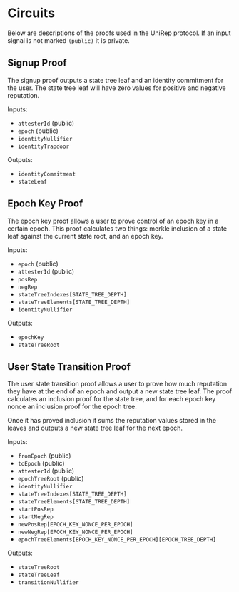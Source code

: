 # Circuits

Below are descriptions of the proofs used in the UniRep protocol. If an input signal is not marked `(public)` it is private.

## Signup Proof

The signup proof outputs a state tree leaf and an identity commitment for the user. The state tree leaf will have zero values for positive and negative reputation.

Inputs:
- `attesterId` (public)
- `epoch` (public)
- `identityNullifier`
- `identityTrapdoor`

Outputs:
- `identityCommitment`
- `stateLeaf`

## Epoch Key Proof

The epoch key proof allows a user to prove control of an epoch key in a certain epoch. This proof calculates two things: merkle inclusion of a state leaf against the current state root, and an epoch key.

Inputs:
- `epoch` (public)
- `attesterId` (public)
- `posRep`
- `negRep`
- `stateTreeIndexes[STATE_TREE_DEPTH]`
- `stateTreeElements[STATE_TREE_DEPTH]`
- `identityNullifier`

Outputs:
- `epochKey`
- `stateTreeRoot`

## User State Transition Proof

The user state transition proof allows a user to prove how much reputation they have at the end of an epoch and output a new state tree leaf. The proof calculates an inclusion proof for the state tree, and for each epoch key nonce an inclusion proof for the epoch tree.

Once it has proved inclusion it sums the reputation values stored in the leaves and outputs a new state tree leaf for the next epoch.

Inputs:
- `fromEpoch` (public)
- `toEpoch` (public)
- `attesterId` (public)
- `epochTreeRoot` (public)
- `identityNullifier`
- `stateTreeIndexes[STATE_TREE_DEPTH]`
- `stateTreeElements[STATE_TREE_DEPTH]`
- `startPosRep`
- `startNegRep`
- `newPosRep[EPOCH_KEY_NONCE_PER_EPOCH]`
- `newNegRep[EPOCH_KEY_NONCE_PER_EPOCH]`
- `epochTreeElements[EPOCH_KEY_NONCE_PER_EPOCH][EPOCH_TREE_DEPTH]`

Outputs:
- `stateTreeRoot`
- `stateTreeLeaf`
- `transitionNullifier`

